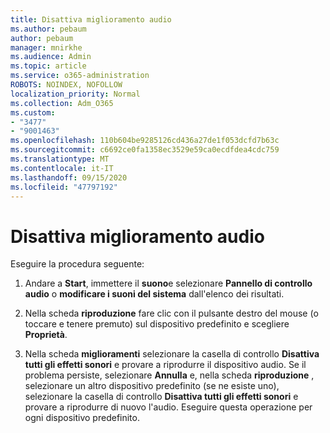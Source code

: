 ```yaml
---
title: Disattiva miglioramento audio
ms.author: pebaum
author: pebaum
manager: mnirkhe
ms.audience: Admin
ms.topic: article
ms.service: o365-administration
ROBOTS: NOINDEX, NOFOLLOW
localization_priority: Normal
ms.collection: Adm_O365
ms.custom:
- "3477"
- "9001463"
ms.openlocfilehash: 110b604be9285126cd436a27de1f053dcfd7b63c
ms.sourcegitcommit: c6692ce0fa1358ec3529e59ca0ecdfdea4cdc759
ms.translationtype: MT
ms.contentlocale: it-IT
ms.lasthandoff: 09/15/2020
ms.locfileid: "47797192"
---
```

# <a name="turn-off-audio-enhancement"></a>Disattiva miglioramento audio

Eseguire la procedura seguente:

1. Andare a **Start**, immettere il **suono**e selezionare **Pannello di controllo audio** o **modificare i suoni del sistema** dall'elenco dei risultati.

2. Nella scheda **riproduzione** fare clic con il pulsante destro del mouse (o toccare e tenere premuto) sul dispositivo predefinito e scegliere **Proprietà**.

3. Nella scheda **miglioramenti** selezionare la casella di controllo **Disattiva tutti gli effetti sonori** e provare a riprodurre il dispositivo audio. Se il problema persiste, selezionare **Annulla** e, nella scheda **riproduzione** , selezionare un altro dispositivo predefinito (se ne esiste uno), selezionare la casella di controllo **Disattiva tutti gli effetti sonori** e provare a riprodurre di nuovo l'audio. Eseguire questa operazione per ogni dispositivo predefinito.
